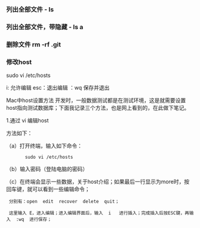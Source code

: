 
### 列出全部文件 - ls

### 列出全部文件，带隐藏 - ls a

### 删除文件 rm -rf .git

### 修改host

sudo vi /etc/hosts

i: 允许编辑
esc：退出编辑
：wq 保存并退出


Mac中host设置方法
开发时，一般数据测试都是在测试环境，这是就需要设置host指向测试数据库；下面我记录三个方法，也是网上看到的，在此做下笔记。

1.通过 vi 编辑host

方法如下：

   （a）打开终端，输入如下命令：

           sudo vi /etc/hosts

   （b）输入密码（登陆电脑的密码）

   （c）在终端会显示一些数据，关于host介绍；如果最后一行显示为more时，按回车键，就可以看到一些编辑命令；

     分别有：open  edit  recover  delete  quit；

     这里输入 E，进入编辑；进入编辑界面后，输入  i   进行插入；完成插入后按ESC键，再输入  :wq  进行保存；